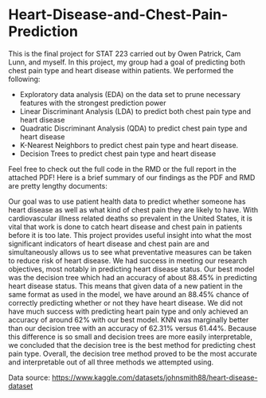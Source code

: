# Heart-Disease-and-Chest-Pain-Prediction

This is the final project for STAT 223 carried out by Owen Patrick, Cam Lunn, and myself. In this project, my group had a goal of predicting both chest pain type and heart disease within patients. We performed the following:
* Exploratory data analysis (EDA) on the data set to prune necessary features with the strongest prediction power
* Linear Discriminant Analysis (LDA) to predict both chest pain type and heart disease
* Quadratic Discriminant Analysis (QDA) to predict chest pain type and heart disease
* K-Nearest Neighbors to predict chest pain type and heart disease.
* Decision Trees to predict chest pain type and heart disease

Feel free to check out the full code in the RMD or the full report in the attached PDF! Here is a brief summary of our findings as the PDF and RMD are pretty lengthy documents:



Our goal was to use patient health data to predict whether someone has heart disease as well as what kind of chest pain they are likely to have. With cardiovascular illness related deaths so prevalent in the United States, it is vital that work is done to catch heart disease and chest pain in patients before it is too late. This project provides useful insight into what the most significant indicators of heart disease and chest pain are and simultaneously allows us to see what preventative measures can be taken to reduce risk of heart disease. We had success in meeting our research objectives, most notably in predicting heart disease status. Our best model was the decision tree which had an accuracy of about 88.45% in predicting heart disease status. This means that given data of a new patient in the same format as used in the model, we have around an 88.45% chance of correctly predicting whether or not they have heart disease. We did not have much success with predicting heart pain type and only achieved an accuracy of around 62% with our best model. KNN was marginally better than our decision tree with an accuracy of 62.31% versus 61.44%. Because this difference is so small and decision trees are more easily interpretable, we concluded that the decision tree is the best method for predicting chest pain type. Overall, the decision tree method proved to be the most accurate and interpretable out of all three methods we attempted using.

Data source: https://www.kaggle.com/datasets/johnsmith88/heart-disease-dataset
